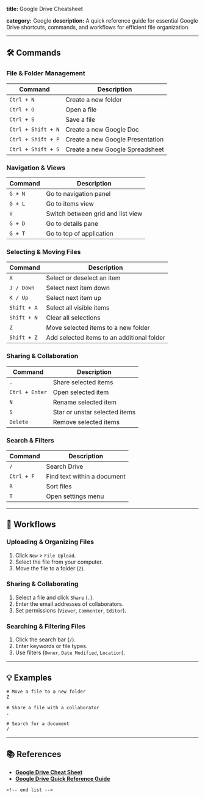 **title:** Google Drive Cheatsheet

**category:** Google
**description:** A quick reference guide for essential Google Drive shortcuts, commands, and workflows for efficient file organization.

---

## 🛠️ Commands

### **File & Folder Management**

| Command              | Description                      |
| -------------------- | -------------------------------- |
| `Ctrl + N`         | Create a new folder              |
| `Ctrl + O`         | Open a file                      |
| `Ctrl + S`         | Save a file                      |
| `Ctrl + Shift + N` | Create a new Google Doc          |
| `Ctrl + Shift + P` | Create a new Google Presentation |
| `Ctrl + Shift + S` | Create a new Google Spreadsheet  |

### **Navigation & Views**

| Command   | Description                       |
| --------- | --------------------------------- |
| `G + N` | Go to navigation panel            |
| `G + L` | Go to items view                  |
| `V`     | Switch between grid and list view |
| `G + D` | Go to details pane                |
| `G + T` | Go to top of application          |

### **Selecting & Moving Files**

| Command       | Description                                |
| ------------- | ------------------------------------------ |
| `X`         | Select or deselect an item                 |
| `J / Down`  | Select next item down                      |
| `K / Up`    | Select next item up                        |
| `Shift + A` | Select all visible items                   |
| `Shift + N` | Clear all selections                       |
| `Z`         | Move selected items to a new folder        |
| `Shift + Z` | Add selected items to an additional folder |

### **Sharing & Collaboration**

| Command          | Description                   |
| ---------------- | ----------------------------- |
| `.`            | Share selected items          |
| `Ctrl + Enter` | Open selected item            |
| `N`            | Rename selected item          |
| `S`            | Star or unstar selected items |
| `Delete`       | Remove selected items         |

### **Search & Filters**

| Command      | Description                 |
| ------------ | --------------------------- |
| `/`        | Search Drive                |
| `Ctrl + F` | Find text within a document |
| `R`        | Sort files                  |
| `T`        | Open settings menu          |

---

## 🔄 Workflows

### **Uploading & Organizing Files**

1. Click `New` > `File Upload`.
2. Select the file from your computer.
3. Move the file to a folder (`Z`).

### **Sharing & Collaborating**

1. Select a file and click `Share` (`.`).
2. Enter the email addresses of collaborators.
3. Set permissions (`Viewer`, `Commenter`, `Editor`).

### **Searching & Filtering Files**

1. Click the search bar (`/`).
2. Enter keywords or file types.
3. Use filters (`Owner`, `Date Modified`, `Location`).

---

## 💡 Examples

```shell
# Move a file to a new folder
Z

# Share a file with a collaborator
.

# Search for a document
/
```

---

## 📚 References

- **[Google Drive Cheat Sheet](https://support.google.com/a/users/answer/9300017?hl=en)**
- **[Google Drive Quick Reference Guide](https://www.customguide.com/cheat-sheet/google-drive-quick-reference.pdf)**

```
<!-- end list -->
```
